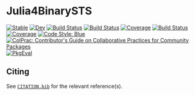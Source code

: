 # Julia4BinarySTS

[![Stable](https://img.shields.io/badge/docs-stable-blue.svg)](https://lkampoli.github.io/Julia4BinarySTS/stable)
[![Dev](https://img.shields.io/badge/docs-dev-blue.svg)](https://lkampoli.github.io/Julia4BinarySTS/dev)
[![Build Status](https://github.com/lkampoli/Julia4BinarySTS/actions/workflows/CI.yml/badge.svg?branch=main)](https://github.com/lkampoli/Julia4BinarySTS/actions/workflows/CI.yml?query=branch%3Amain)
[![Build Status](https://github.com/lkampoli/Julia4BinarySTS/badges/main/pipeline.svg)](https://github.com/lkampoli/Julia4BinarySTS/pipelines)
[![Coverage](https://github.com/lkampoli/Julia4BinarySTS/badges/main/coverage.svg)](https://github.com/lkampoli/Julia4BinarySTS/commits/main)
[![Build Status](https://travis-ci.com/lkampoli/Julia4BinarySTS.svg?branch=main)](https://travis-ci.com/lkampoli/Julia4BinarySTS)
[![Coverage](https://codecov.io/gh/lkampoli/Julia4BinarySTS/branch/main/graph/badge.svg)](https://codecov.io/gh/lkampoli/Julia4BinarySTS)
[![Code Style: Blue](https://img.shields.io/badge/code%20style-blue-4495d1.svg)](https://github.com/invenia/BlueStyle)
[![ColPrac: Contributor's Guide on Collaborative Practices for Community Packages](https://img.shields.io/badge/ColPrac-Contributor's%20Guide-blueviolet)](https://github.com/SciML/ColPrac)
[![PkgEval](https://JuliaCI.github.io/NanosoldierReports/pkgeval_badges/J/Julia4BinarySTS.svg)](https://JuliaCI.github.io/NanosoldierReports/pkgeval_badges/report.html)

## Citing

See [`CITATION.bib`](CITATION.bib) for the relevant reference(s).
